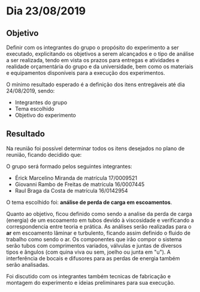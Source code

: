 # Dia 23/08/2019

## Objetivo

Definir com os integrantes do grupo o propósito do experimento a ser executado, explicitando os objetivos a serem alcançados e o tipo de análise a ser realizada, tendo em vista os prazos para entregas e atividades e realidade orçamentária do grupo e da universidade, bem como os materiais e equipamentos disponíveis para a execução dos experimentos. 

O mínimo resultado esperado é a definição dos itens entregáveis até dia 24/08/2019, sendo:

* Integrantes do grupo
* Tema escolhido
* Objetivo do experimento

## Resultado

Na reunião foi possível determinar todos os itens desejados no plano de reunião, ficando decidido que:

O grupo será formado pelos seguintes integrantes:

* Érick Marcelino Miranda de matrícula 17/0009521 
* Giovanni Rambo de Freitas de matrícula 16/0007445
* Raul Braga da Costa de matrícula 16/0142954

O tema escolhido foi: **análise de perda de carga em escoamentos**.

Quanto ao objetivo, ficou definido como sendo a analise da perda de carga (energia) de um escoamento em tubos devido à viscosidade e verificando a correspondencia entre teoria e prática. As análises serão realizadas para o **ar** em escoamento lâminar e turbulento, ficando assim definido o fluido de trabalho como sendo o ar. Os componentes que irão compor o sistema serão tubos com comprimentos variados, válvulas e juntas de diversos tipos e ângulos (com quina viva ou sem, joelho ou junta em "u"). A interferência de bocais e difusores para as perdas de energia também serão analisadas.

Foi discutido com os integrantes também tecnicas de fabricação e montagem do experimento e ideias preliminares para sua execução.
